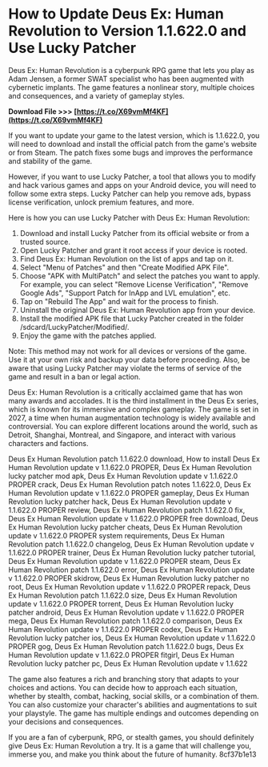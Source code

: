 # How to Update Deus Ex: Human Revolution to Version 1.1.622.0 and Use Lucky Patcher
 
Deus Ex: Human Revolution is a cyberpunk RPG game that lets you play as Adam Jensen, a former SWAT specialist who has been augmented with cybernetic implants. The game features a nonlinear story, multiple choices and consequences, and a variety of gameplay styles.
 
**Download File &gt;&gt;&gt; [https://t.co/X69vmMf4KF](https://t.co/X69vmMf4KF)**


 
If you want to update your game to the latest version, which is 1.1.622.0, you will need to download and install the official patch from the game's website or from Steam. The patch fixes some bugs and improves the performance and stability of the game.
 
However, if you want to use Lucky Patcher, a tool that allows you to modify and hack various games and apps on your Android device, you will need to follow some extra steps. Lucky Patcher can help you remove ads, bypass license verification, unlock premium features, and more.
 
Here is how you can use Lucky Patcher with Deus Ex: Human Revolution:
 
1. Download and install Lucky Patcher from its official website or from a trusted source.
2. Open Lucky Patcher and grant it root access if your device is rooted.
3. Find Deus Ex: Human Revolution on the list of apps and tap on it.
4. Select "Menu of Patches" and then "Create Modified APK File".
5. Choose "APK with MultiPatch" and select the patches you want to apply. For example, you can select "Remove License Verification", "Remove Google Ads", "Support Patch for InApp and LVL emulation", etc.
6. Tap on "Rebuild The App" and wait for the process to finish.
7. Uninstall the original Deus Ex: Human Revolution app from your device.
8. Install the modified APK file that Lucky Patcher created in the folder /sdcard/LuckyPatcher/Modified/.
9. Enjoy the game with the patches applied.

Note: This method may not work for all devices or versions of the game. Use it at your own risk and backup your data before proceeding. Also, be aware that using Lucky Patcher may violate the terms of service of the game and result in a ban or legal action.

Deus Ex: Human Revolution is a critically acclaimed game that has won many awards and accolades. It is the third installment in the Deus Ex series, which is known for its immersive and complex gameplay. The game is set in 2027, a time when human augmentation technology is widely available and controversial. You can explore different locations around the world, such as Detroit, Shanghai, Montreal, and Singapore, and interact with various characters and factions.
 
Deus Ex Human Revolution patch 1.1.622.0 download,  How to install Deus Ex Human Revolution update v 1.1.622.0 PROPER,  Deus Ex Human Revolution lucky patcher mod apk,  Deus Ex Human Revolution update v 1.1.622.0 PROPER crack,  Deus Ex Human Revolution patch notes 1.1.622.0,  Deus Ex Human Revolution update v 1.1.622.0 PROPER gameplay,  Deus Ex Human Revolution lucky patcher hack,  Deus Ex Human Revolution update v 1.1.622.0 PROPER review,  Deus Ex Human Revolution patch 1.1.622.0 fix,  Deus Ex Human Revolution update v 1.1.622.0 PROPER free download,  Deus Ex Human Revolution lucky patcher cheats,  Deus Ex Human Revolution update v 1.1.622.0 PROPER system requirements,  Deus Ex Human Revolution patch 1.1.622.0 changelog,  Deus Ex Human Revolution update v 1.1.622.0 PROPER trainer,  Deus Ex Human Revolution lucky patcher tutorial,  Deus Ex Human Revolution update v 1.1.622.0 PROPER steam,  Deus Ex Human Revolution patch 1.1.622.0 error,  Deus Ex Human Revolution update v 1.1.622.0 PROPER skidrow,  Deus Ex Human Revolution lucky patcher no root,  Deus Ex Human Revolution update v 1.1.622.0 PROPER repack,  Deus Ex Human Revolution patch 1.1.622.0 size,  Deus Ex Human Revolution update v 1.1.622.0 PROPER torrent,  Deus Ex Human Revolution lucky patcher android,  Deus Ex Human Revolution update v 1.1.622.0 PROPER mega,  Deus Ex Human Revolution patch 1.1.622.0 comparison,  Deus Ex Human Revolution update v 1.1.622.0 PROPER codex,  Deus Ex Human Revolution lucky patcher ios,  Deus Ex Human Revolution update v 1.1.622.0 PROPER gog,  Deus Ex Human Revolution patch 1.1.622.0 bugs,  Deus Ex Human Revolution update v 1.1.622.0 PROPER fitgirl,  Deus Ex Human Revolution lucky patcher pc,  Deus Ex Human Revolution update v 1.1.622
 
The game also features a rich and branching story that adapts to your choices and actions. You can decide how to approach each situation, whether by stealth, combat, hacking, social skills, or a combination of them. You can also customize your character's abilities and augmentations to suit your playstyle. The game has multiple endings and outcomes depending on your decisions and consequences.
 
If you are a fan of cyberpunk, RPG, or stealth games, you should definitely give Deus Ex: Human Revolution a try. It is a game that will challenge you, immerse you, and make you think about the future of humanity.
 8cf37b1e13
 
